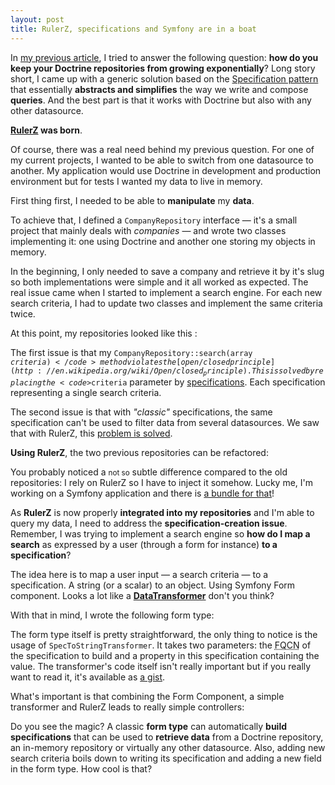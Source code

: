 ```yaml
---
layout: post
title: RulerZ, specifications and Symfony are in a boat
---
```


In [my previous article](http://blog.kevingomez.fr/2015/02/07/on-taming-repository-classes-in-doctrine-among-other-things/), I tried to answer the following question: **how do you keep your Doctrine repositories from growing exponentially**?
Long story short, I came up with a generic solution based on the [Specification pattern](http://en.wikipedia.org/wiki/Specification_pattern) that essentially **abstracts and simplifies** the way we write and compose **queries**. And the best part is that it works with Doctrine but also with any other datasource.

**[RulerZ](https://github.com/K-Phoen/rulerz) was born**.

Of course, there was a real need behind my previous question. For one of my current projects, I wanted to be able to switch from one datasource to another. My application would use Doctrine in development and production environment but for tests I wanted my data to live in memory.

First thing first, I needed to be able to **manipulate** my **data**.

To achieve that, I defined a <code>CompanyRepository</code> interface — it's a small project that mainly deals with *companies* — and wrote two classes implementing it: one using Doctrine and another one storing my objects in memory.

In the beginning, I only needed to save a company and retrieve it by it's slug so both implementations were simple and it all worked as expected. The real issue came when I started to implement a search engine. For each new search criteria, I had to update two classes and implement the same criteria twice.

At this point, my repositories looked like this :

<script src="https://gist.github.com/K-Phoen/5c1b06a864d063c1ee4e.js?file=old_repositories.php"></script>

The first issue is that my <code>CompanyRepository::search(array $criteria)</code> method violates the [open/closed principle](http://en.wikipedia.org/wiki/Open/closed_principle). This is solved by replacing the <code>$criteria</code> parameter by [specifications](http://en.wikipedia.org/wiki/Specification_pattern). Each specification representing a single search criteria.

The second issue is that with *"classic"* specifications, the same specification can't be used to filter data from several datasources. We saw that with RulerZ, this [problem is solved](http://blog.kevingomez.fr/2015/02/07/on-taming-repository-classes-in-doctrine-among-other-things/).

**Using RulerZ**, the two previous repositories can be refactored:

<script src="https://gist.github.com/K-Phoen/5c1b06a864d063c1ee4e.js?file=new_repositories.php"></script>

You probably noticed a <small>not so</small> subtle difference compared to the old repositories: I rely on RulerZ so I have to inject it somehow. Lucky me, I'm working on a Symfony application and there is [a bundle for that](https://github.com/K-Phoen/RulerZBundle)!

As **RulerZ** is now properly **integrated into my repositories** and I'm able to query my data, I need to address the **specification-creation issue**.
Remember, I was trying to implement a search engine so **how do I map a search** as expressed by a user (through a form for instance) **to a specification**?

The idea here is to map a user input — a search criteria — to a specification. A string (or a scalar) to an object. Using Symfony Form component. Looks a lot like a **[DataTransformer](http://symfony.com/doc/current/cookbook/form/data_transformers.html)** don't you think?

With that in mind, I wrote the following form type:

<script src="https://gist.github.com/K-Phoen/5c1b06a864d063c1ee4e.js?file=search_form_type.php"></script>

The form type itself is pretty straightforward, the only thing to notice is the usage of <code>SpecToStringTransformer</code>. It takes two parameters: the <abbr title="Fully-Qualified Class Name">FQCN</abbr> of the specification to build and a property in this specification containing the value.
The transformer's code itself isn't really important but if you really want to read it, it's available as [a gist](https://gist.github.com/K-Phoen/5c1b06a864d063c1ee4e#file-data_transformer-php).

What's important is that combining the Form Component, a simple transformer and RulerZ leads to really simple controllers:

<script src="https://gist.github.com/K-Phoen/5c1b06a864d063c1ee4e.js?file=search_controller.php"></script>

Do you see the magic? A classic **form type** can automatically **build specifications** that can be used to **retrieve data** from a Doctrine repository, an in-memory repository or virtually any other datasource.
Also, adding new search criteria boils down to writing its specification and adding a new field in the form type. How cool is that?

